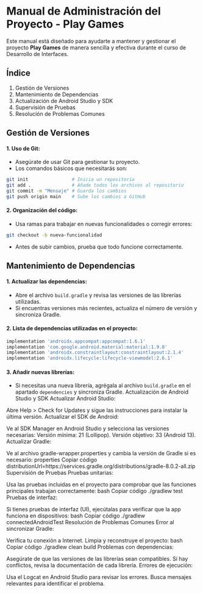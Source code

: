# Manual de Administración del Proyecto - Play Games
Este manual está diseñado para ayudarte a mantener y gestionar el proyecto **Play Games** de manera sencilla y efectiva durante el curso de Desarrollo de Interfaces.

## Índice
1. Gestión de Versiones
2. Mantenimiento de Dependencias
3. Actualización de Android Studio y SDK
4. Supervisión de Pruebas
5. Resolución de Problemas Comunes
   
## Gestión de Versiones
#### 1. Uso de Git:
- Asegúrate de usar Git para gestionar tu proyecto.
- Los comandos básicos que necesitarás son:
````bash
git init                # Inicia un repositorio
git add .               # Añade todos los archivos al repositorio
git commit -m "Mensaje" # Guarda los cambios
git push origin main    # Sube los cambios a GitHub
````

#### 2. Organización del código:
- Usa ramas para trabajar en nuevas funcionalidades o corregir errores:
````bash
git checkout -b nueva-funcionalidad
````
- Antes de subir cambios, prueba que todo funcione correctamente.

## Mantenimiento de Dependencias
#### 1. Actualizar las dependencias:
- Abre el archivo `build.gradle` y revisa las versiones de las librerías utilizadas.
- Si encuentras versiones más recientes, actualiza el número de versión y sincroniza Gradle.
#### 2. Lista de dependencias utilizadas en el proyecto:

````gradle
implementation 'androidx.appcompat:appcompat:1.6.1'
implementation 'com.google.android.material:material:1.9.0'
implementation 'androidx.constraintlayout:constraintlayout:2.1.4'
implementation 'androidx.lifecycle:lifecycle-viewmodel:2.6.1'
````

#### 3. Añadir nuevas librerías:
- Si necesitas una nueva librería, agrégala al archivo `build.gradle` en el apartado `dependencies` y sincroniza Gradle.
Actualización de Android Studio y SDK
Actualizar Android Studio:

Abre Help > Check for Updates y sigue las instrucciones para instalar la última versión.
Actualizar el SDK de Android:

Ve al SDK Manager en Android Studio y selecciona las versiones necesarias:
Versión mínima: 21 (Lollipop).
Versión objetivo: 33 (Android 13).
Actualizar Gradle:

Ve al archivo gradle-wrapper.properties y cambia la versión de Gradle si es necesario:
properties
Copiar código
distributionUrl=https\://services.gradle.org/distributions/gradle-8.0.2-all.zip
Supervisión de Pruebas
Pruebas unitarias:

Usa las pruebas incluidas en el proyecto para comprobar que las funciones principales trabajan correctamente:
bash
Copiar código
./gradlew test
Pruebas de interfaz:

Si tienes pruebas de interfaz (UI), ejecútalas para verificar que la app funciona en dispositivos:
bash
Copiar código
./gradlew connectedAndroidTest
Resolución de Problemas Comunes
Error al sincronizar Gradle:

Verifica tu conexión a Internet.
Limpia y reconstruye el proyecto:
bash
Copiar código
./gradlew clean build
Problemas con dependencias:

Asegúrate de que las versiones de las librerías sean compatibles. Si hay conflictos, revisa la documentación de cada librería.
Errores de ejecución:

Usa el Logcat en Android Studio para revisar los errores. Busca mensajes relevantes para identificar el problema.
